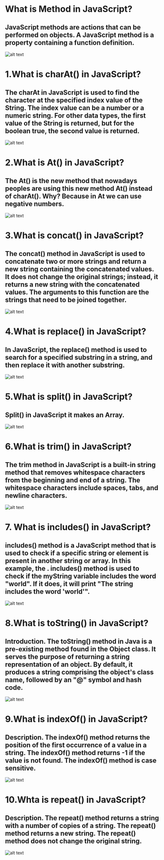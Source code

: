 # What is Method in JavaScript?
## JavaScript methods are actions that can be performed on objects. A JavaScript method is a property containing a function definition.
![alt text](./Без%20названия.png)

# 1.What is charAt() in JavaScript?
## The charAt in JavaScript is used to find the character at the specified index value of the String. The index value can be a number or a numeric string. For other data types, the first value of the String is returned, but for the boolean true, the second value is returned.
![alt text](./Без%20названия%20(1).png)


# 2.What is At() in JavaScript?
## The At() is the new method that nowadays peoples are using this new method At() instead of charAt(). Why? Because in At we can use negative numbers.
![alt text](./Без%20названия%20(2).png)

# 3.What is concat() in JavaScript?
## The concat() method in JavaScript is used to concatenate two or more strings and return a new string containing the concatenated values. It does not change the original strings; instead, it returns a new string with the concatenated values. The arguments to this function are the strings that need to be joined together.
![alt text](./Без%20названия%20(3).png)

# 4.What is replace() in JavaScript?
## In JavaScript, the replace() method is used to search for a specified substring in a string, and then replace it with another substring.
![alt text](./Без%20названия.jpg)

# 5.What is split() in JavaScript?
## Split() in JavaScript it makes an Array.
![alt text](./Без%20названия%20(4).png) 

# 6.What is trim() in JavaScript?
## The trim method in JavaScript is a built-in string method that removes whitespace characters from the beginning and end of a string. The whitespace characters include spaces, tabs, and newline characters.
![alt text](./Без%20названия%20(5).png)

# 7. What is includes() in JavaScript?
## includes() method is a JavaScript method that is used to check if a specific string or element is present in another string or array. In this example, the . includes() method is used to check if the myString variable includes the word "world". If it does, it will print "The string includes the word 'world'".
![alt text](./Без%20названия%20(1).jpg)

# 8.What is toString() in JavaScript?
## Introduction. The toString() method in Java is a pre-existing method found in the Object class. It serves the purpose of returning a string representation of an object. By default, it produces a string comprising the object's class name, followed by an "@" symbol and hash code.
![alt text](./Без%20названия%20(2).jpg)

# 9.What is indexOf() in JavaScript?
## Description. The indexOf() method returns the position of the first occurrence of a value in a string. The indexOf() method returns -1 if the value is not found. The indexOf() method is case sensitive.
![alt text](./Без%20названия%20(6).png)

# 10.Whta is repeat() in JavaScript?
## Description. The repeat() method returns a string with a number of copies of a string. The repeat() method returns a new string. The repeat() method does not change the original string.
![alt text](./Без%20названия%20(7).png)